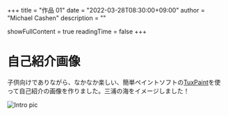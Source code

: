 +++
title = "作品 01"
date = "2022-03-28T08:30:00+09:00"
author = "Michael Cashen"
       description = ""

showFullContent = true
readingTime = false
+++

# 自己紹介画像
子供向けでありながら、なかなか楽しい、簡単ペイントソフトの[TuxPaint](https://tuxpaint.org/?lang=ja_JP)を使って自己紹介の画像を作りました。三浦の海をイメージしました！

![Intro pic](/images/creation01.png)